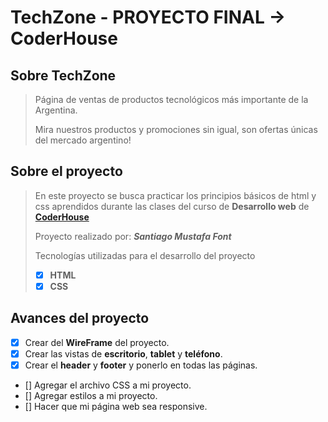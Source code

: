 # TechZone - PROYECTO FINAL -> CoderHouse

## Sobre TechZone

> Página de ventas de productos tecnológicos más importante de la Argentina.
>
> Mira nuestros productos y promociones sin igual, son ofertas únicas del mercado argentino!

## Sobre el proyecto
>
> En este proyecto se busca practicar los principios básicos de html y css aprendidos durante las clases del curso de **Desarrollo web** de **[CoderHouse](https://coderhouse.com)**
>
> Proyecto realizado por: ***Santiago Mustafa Font***
>
> Tecnologías utilizadas para el desarrollo del proyecto
>
> - [x] **HTML**
> - [x] **CSS**

## Avances del proyecto

- [x] Crear del **WireFrame** del proyecto.
- [x] Crear las vistas de **escritorio**, **tablet** y **teléfono**.
- [x] Crear el **header** y **footer** y ponerlo en todas las páginas.
- [] Agregar el archivo CSS a mi proyecto.
- [] Agregar estilos a mi proyecto.
- [] Hacer que mi página web sea responsive.
